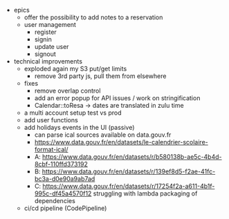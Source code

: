 * epics
    * offer the possibility to add notes to a reservation
    * user management
        * register
        * signin
        * update user
        * signout
* technical improvements
    * exploded again my S3 put/get limits
        * remove 3rd party js, pull them from elsewhere
    * fixes
        * remove overlap control
        * add an error popup for API issues / work on stringification
        * Calendar::toResa -> dates are translated in zulu time
    * a multi account setup test vs prod
    * add user functions
    * add holidays events in the UI (passive)
        * can parse ical sources available on data.gouv.fr
        * https://www.data.gouv.fr/en/datasets/le-calendrier-scolaire-format-ical/
        * A: https://www.data.gouv.fr/en/datasets/r/b580138b-ae5c-4b4d-8cbf-110ffd373192
        * B: https://www.data.gouv.fr/en/datasets/r/139ef8d5-f2ae-41fc-bc3a-d0e90a9ab7ad
        * C: https://www.data.gouv.fr/en/datasets/r/17254f2a-a611-4b1f-995c-df45a4570f12
        struggling with lambda packaging of dependencies
    * ci/cd pipeline (CodePipeline)